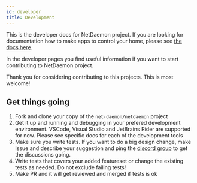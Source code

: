 ```yaml
---
id: developer
title: Development
---
```


This is the developer docs for NetDaemon project. If you are looking for documentation how to make apps to control your home, please see [the docs here](https://netdaemon.xyz).

In the developer pages you find useful information if you want to start contributing to NetDaemon project.

Thank you for considering contributing to this projects. This is most welcome!

## Get things going

1. Fork and clone your copy of the `net-daemon/netdaemon` project
2. Get it up and running and debugging in your prefered development environment. VSCode, Visual Studio and JetBrains Rider are supported for now. Please see specific docs for each of the development tools
3. Make sure you write tests. If you want to do a big design change, make Issue and describe your suggestion and ping the [discord group](https://discord.gg/K3xwfcX) to get the discussions going.
4. Write tests that covers your added featureset or change the existing tests as needed. Do not exclude failing tests!
5. Make PR and it will get reviewed and merged if tests is ok

